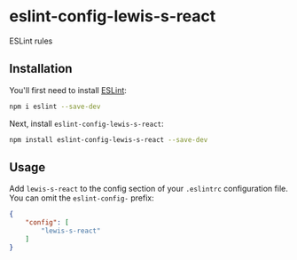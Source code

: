 # eslint-config-lewis-s-react

ESLint rules

## Installation

You'll first need to install [ESLint](https://eslint.org/):

```sh
npm i eslint --save-dev
```

Next, install `eslint-config-lewis-s-react`:

```sh
npm install eslint-config-lewis-s-react --save-dev
```

## Usage

Add `lewis-s-react` to the config section of your `.eslintrc` configuration file. You can omit the `eslint-config-` prefix:

```json
{
    "config": [
        "lewis-s-react"
    ]
}
```


